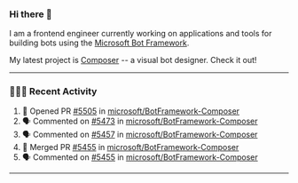 ### Hi there 👋

I am a frontend engineer currently working on applications and tools for building bots using the [Microsoft Bot Framework](https://dev.botframework.com/).

My latest project is [Composer](https://github.com/microsoft/BotFramework-Composer) -- a visual bot designer. Check it out!

---

### 👨🏻‍💻 Recent Activity

<!--START_SECTION:activity-->
1. 💪 Opened PR [#5505](https://github.com/microsoft/BotFramework-Composer/pull/5505) in [microsoft/BotFramework-Composer](https://github.com/microsoft/BotFramework-Composer)
2. 🗣 Commented on [#5473](https://github.com/microsoft/BotFramework-Composer/issues/5473) in [microsoft/BotFramework-Composer](https://github.com/microsoft/BotFramework-Composer)
3. 🗣 Commented on [#5457](https://github.com/microsoft/BotFramework-Composer/issues/5457) in [microsoft/BotFramework-Composer](https://github.com/microsoft/BotFramework-Composer)
4. 🎉 Merged PR [#5455](https://github.com/microsoft/BotFramework-Composer/pull/5455) in [microsoft/BotFramework-Composer](https://github.com/microsoft/BotFramework-Composer)
5. 🗣 Commented on [#5455](https://github.com/microsoft/BotFramework-Composer/issues/5455) in [microsoft/BotFramework-Composer](https://github.com/microsoft/BotFramework-Composer)
<!--END_SECTION:activity-->

---

<!--
**a-b-r-o-w-n/a-b-r-o-w-n** is a ✨ _special_ ✨ repository because its `README.md` (this file) appears on your GitHub profile.

Here are some ideas to get you started:

- 🔭 I’m currently working on ...
- 🌱 I’m currently learning ...
- 👯 I’m looking to collaborate on ...
- 🤔 I’m looking for help with ...
- 💬 Ask me about ...
- 📫 How to reach me: ...
- 😄 Pronouns: ...
- ⚡ Fun fact: ...
-->
